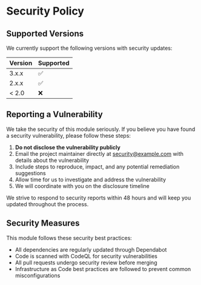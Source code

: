 # Security Policy

## Supported Versions

We currently support the following versions with security updates:

| Version | Supported          |
| ------- | ------------------ |
| 3.x.x   | :white_check_mark: |
| 2.x.x   | :white_check_mark: |
| < 2.0   | :x:                |

## Reporting a Vulnerability

We take the security of this module seriously. If you believe you have found a security vulnerability, please follow these steps:

1. **Do not disclose the vulnerability publicly**
2. Email the project maintainer directly at [security@example.com](mailto:security@example.com) with details about the vulnerability
3. Include steps to reproduce, impact, and any potential remediation suggestions
4. Allow time for us to investigate and address the vulnerability
5. We will coordinate with you on the disclosure timeline

We strive to respond to security reports within 48 hours and will keep you updated throughout the process.

## Security Measures

This module follows these security best practices:

- All dependencies are regularly updated through Dependabot
- Code is scanned with CodeQL for security vulnerabilities
- All pull requests undergo security review before merging
- Infrastructure as Code best practices are followed to prevent common misconfigurations